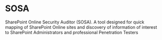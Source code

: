 # SOSA
SharePoint Online Security Auditor (SOSA). A tool designed for quick mapping of SharePoint Online sites and discovery of information of interest to SharePoint Administrators and professional Penetration Testers
